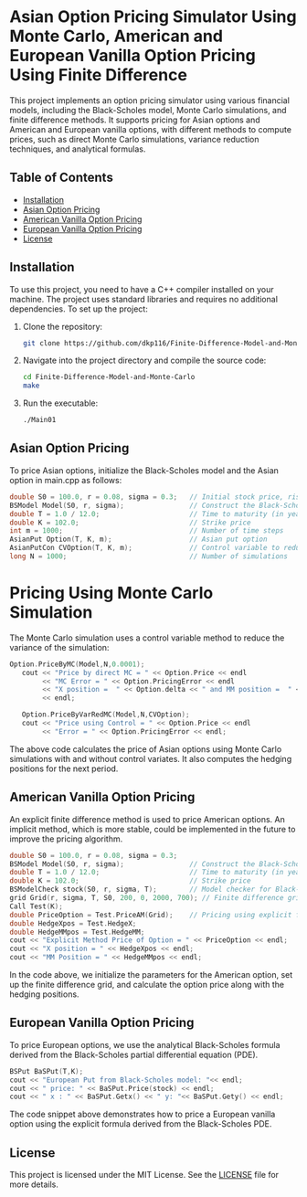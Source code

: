 # Asian Option Pricing Simulator Using Monte Carlo, American and European Vanilla Option Pricing Using Finite Difference

This project implements an option pricing simulator using various financial models, including the Black-Scholes model, Monte Carlo simulations, and finite difference methods. It supports pricing for Asian options and American and European vanilla options, with different methods to compute prices, such as direct Monte Carlo simulations, variance reduction techniques, and analytical formulas.

## Table of Contents
- [Installation](#installation)
- [Asian Option Pricing](#asian-option-pricing)
- [American Vanilla Option Pricing](#american-vanilla-option-pricing)
- [European Vanilla Option Pricing](#european-vanilla-option-pricing)
- [License](#license)


## Installation

To use this project, you need to have a C++ compiler installed on your machine. The project uses standard libraries and requires no additional dependencies. To set up the project:

1. Clone the repository:
   ```bash
   git clone https://github.com/dkp116/Finite-Difference-Model-and-Monte-Carlo-.git
   ```

2. Navigate into the project directory and compile the source code:
   ```bash
   cd Finite-Difference-Model-and-Monte-Carlo
   make
   ```
3. Run the executable:
   ```bash
   ./Main01
   ```

## Asian Option Pricing

To price Asian options, initialize the Black-Scholes model and the Asian option in main.cpp as follows:
```cpp
double S0 = 100.0, r = 0.08, sigma = 0.3;   // Initial stock price, risk-free rate, and volatility
BSModel Model(S0, r, sigma);                // Construct the Black-Scholes model
double T = 1.0 / 12.0;                      // Time to maturity (in years)
double K = 102.0;                           // Strike price
int m = 1000;                               // Number of time steps
AsianPut Option(T, K, m);                   // Asian put option
AsianPutCon CVOption(T, K, m);              // Control variable to reduce variance in Monte Carlo simulation
long N = 1000;                              // Number of simulations

```
# Pricing Using Monte Carlo Simulation

The Monte Carlo simulation uses a control variable method to reduce the variance of the simulation:

```cpp
Option.PriceByMC(Model,N,0.0001);  
   cout << "Price by direct MC = " << Option.Price << endl
        << "MC Error = " << Option.PricingError << endl
        << "X position =  " << Option.delta << " and MM position =  " << Option.MMposition 
        << endl;

   Option.PriceByVarRedMC(Model,N,CVOption);
   cout << "Price using Control = " << Option.Price << endl
        << "Error = " << Option.PricingError << endl;

```
The above code calculates the price of Asian options using Monte Carlo simulations with and without control variates. It also computes the hedging positions for the next period.

## American Vanilla Option Pricing 

An explicit finite difference method is used to price American options. An implicit method, which is more stable, could be implemented in the future to improve the pricing algorithm.

```cpp
double S0 = 100.0, r = 0.08, sigma = 0.3;
BSModel Model(S0, r, sigma);                // Construct the Black-Scholes model
double T = 1.0 / 12.0;                      // Time to maturity (in years)
double K = 102.0;                           // Strike price
BSModelCheck stock(S0, r, sigma, T);        // Model checker for Black-Scholes model
grid Grid(r, sigma, T, S0, 200, 0, 2000, 700); // Finite difference grid setup
Call Test(K);
double PriceOption = Test.PriceAM(Grid);    // Pricing using explicit finite difference method
double HedgeXpos = Test.HedgeX;
double HedgeMMpos = Test.HedgeMM;
cout << "Explicit Method Price of Option = " << PriceOption << endl; 
cout << "X position = " << HedgeXpos << endl;
cout << "MM Position = " << HedgeMMpos << endl;


```
In the code above, we initialize the parameters for the American option, set up the finite difference grid, and calculate the option price along with the hedging positions.

## European Vanilla Option Pricing 

To price European options, we use the analytical Black-Scholes formula derived from the Black-Scholes partial differential equation (PDE).

```cpp                       
BSPut BaSPut(T,K);
cout << "European Put from Black-Scholes model: "<< endl;
cout << " price: " << BaSPut.Price(stock) << endl;
cout << " x : " << BaSPut.Getx() << " y: "<< BaSPut.Gety() << endl;

```
The code snippet above demonstrates how to price a European vanilla option using the explicit formula derived from the Black-Scholes PDE.

## License

This project is licensed under the MIT License. See the [LICENSE](LICENSE) file for more details.




